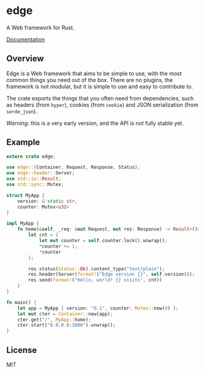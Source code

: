 # edge

A Web framework for Rust.

[Documentation](http://matt2xu.github.io/edge-rs)

## Overview

Edge is a Web framework that aims to be simple to use, with the most common things you need out of the box. There are no plugins, the framework is not modular, but it is simple to use and easy to contribute to.

The crate exports the things that you often need from dependencies, such as headers (from `hyper`), cookies (from `cookie`) and JSON serialization (from `serde_json`).

*Warning*: this is a very early version, and the API is not fully stable yet.

## Example

```rust
extern crate edge;

use edge::{Container, Request, Response, Status};
use edge::header::Server;
use std::io::Result;
use std::sync::Mutex;

struct MyApp {
    version: &'static str,
    counter: Mutex<u32>
}

impl MyApp {
    fn home(&self, _req: &mut Request, mut res: Response) -> Result<()> {
        let cnt = {
            let mut counter = self.counter.lock().unwrap();
            *counter += 1;
            *counter
        };

        res.status(Status::Ok).content_type("text/plain");
        res.header(Server(format!("Edge version {}", self.version)));
        res.send(format!("Hello, world! {} visits", cnt))
    }
}

fn main() {
    let app = MyApp { version: "0.1", counter: Mutex::new(0) };
    let mut cter = Container::new(app);
    cter.get("/", MyApp::home);
    cter.start("0.0.0.0:3000").unwrap();
}
```

## License

MIT

